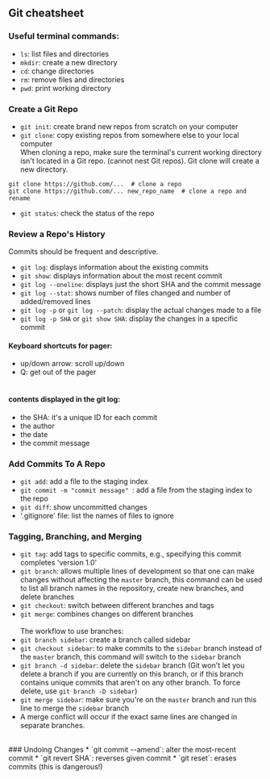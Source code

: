 ## Git cheatsheet

### Useful terminal commands:
* `ls`: list files and directories
* `mkdir`: create a new directory
* `cd`: change directories
* `rm`: remove files and directories
* `pwd`: print working directory


### Create a Git Repo
* `git init`: create brand new repos from scratch on your computer
* `git clone`: copy existing repos from somewhere else to your local computer  <br>
When cloning a repo, make sure the terminal's current working directory isn't located in a Git repo. (cannot nest Git repos). Git clone will create a new directory. 
```
git clone https://github.com/...  # clone a repo
git clone https://github.com/... new_repo_name  # clone a repo and rename
```

* `git status`: check the status of the repo

### Review a Repo's History
Commits should be frequent and descriptive.
* `git log`: displays information about the existing commits 
* `git show`: displays information about the most recent commit 
* `git log --oneline`: displays just the short SHA and the commit message
* `git log --stat`: shows number of files changed and number of added/removed lines
* `git log -p` or `git log --patch`: display the actual changes made to a file
* `git log -p SHA` or `git show SHA`: display the changes in a specific commit

#### Keyboard shortcuts for pager: 
* up/down arrow: scroll up/down
* Q: get out of the pager <br><br>

#### contents displayed in the git log:
* the SHA: it's a unique ID for each commit
* the author
* the date
* the commit message

### Add Commits To A Repo
* `git add`: add a file to the staging index
* `git commit -m "commit message" `: add a file from the staging index to the repo
* `git diff`: show uncommitted changes
* '.gitignore' file: list the names of files to ignore

### Tagging, Branching, and Merging
* `git tag`: add tags to specific commits, e.g., specifying this commit completes 'version 1.0'
* `git branch`: allows multiple lines of development so that one can make changes without affecting the `master` branch, this command can be used to list all branch names in the repository, create new branches, and delete branches<br>
* `git checkout`: switch between different branches and tags
* `git merge`: combines changes on different branches
<br><br>
The workflow to use branches: <br>
* `git branch sidebar`: create a branch called sidebar
* `git checkout sidebar`: to make commits to the `sidebar` branch instead of the `master` branch, this command will switch to the `sidebar` branch
* `git branch -d sidebar`: delete the `sidebar` branch (Git won't let you delete a branch if you are currently on this branch, or if this branch contains unique commits that aren't on any other branch. To force delete, use `git branch -D sidebar`)
* `git merge sidebar`: make sure you're on the `master` branch and run this line to merge the `sidebar` branch
* A merge conflict will occur if the exact same lines are changed in separate branches.
<br>
### Undoing Changes
* `git commit --amend`: alter the most-recent commit
* `git revert SHA`: reverses given commit
* `git reset`: erases commits (this is dangerous!)








